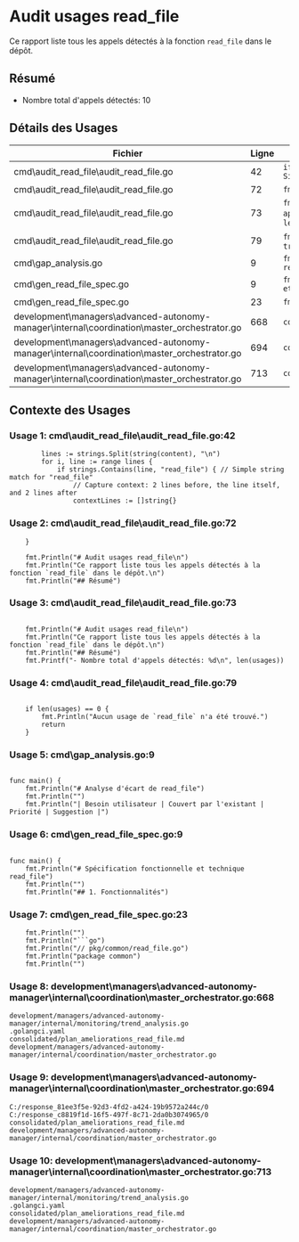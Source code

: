 # Audit usages read_file

Ce rapport liste tous les appels détectés à la fonction `read_file` dans le dépôt.

## Résumé
- Nombre total d'appels détectés: 10

## Détails des Usages

| Fichier | Ligne | Extrait |
|---|---|---|
| cmd\audit_read_file\audit_read_file.go | 42 | `if strings.Contains(line, "read_file") { // Simple string match for "read_file"` |
| cmd\audit_read_file\audit_read_file.go | 72 | `fmt.Println("# Audit usages read_file\n")` |
| cmd\audit_read_file\audit_read_file.go | 73 | `fmt.Println("Ce rapport liste tous les appels détectés à la fonction `read_file` dans le dépôt.\n")` |
| cmd\audit_read_file\audit_read_file.go | 79 | `fmt.Println("Aucun usage de `read_file` n'a été trouvé.")` |
| cmd\gap_analysis.go | 9 | `fmt.Println("# Analyse d'écart de read_file")` |
| cmd\gen_read_file_spec.go | 9 | `fmt.Println("# Spécification fonctionnelle et technique read_file")` |
| cmd\gen_read_file_spec.go | 23 | `fmt.Println("// pkg/common/read_file.go")` |
| development\managers\advanced-autonomy-manager\internal\coordination\master_orchestrator.go | 668 | `consolidated/plan_ameliorations_read_file.md` |
| development\managers\advanced-autonomy-manager\internal\coordination\master_orchestrator.go | 694 | `consolidated/plan_ameliorations_read_file.md` |
| development\managers\advanced-autonomy-manager\internal\coordination\master_orchestrator.go | 713 | `consolidated/plan_ameliorations_read_file.md` |

## Contexte des Usages

### Usage 1: cmd\audit_read_file\audit_read_file.go:42
```
		lines := strings.Split(string(content), "\n")
		for i, line := range lines {
			if strings.Contains(line, "read_file") { // Simple string match for "read_file"
				// Capture context: 2 lines before, the line itself, and 2 lines after
				contextLines := []string{}
```

### Usage 2: cmd\audit_read_file\audit_read_file.go:72
```
	}

	fmt.Println("# Audit usages read_file\n")
	fmt.Println("Ce rapport liste tous les appels détectés à la fonction `read_file` dans le dépôt.\n")
	fmt.Println("## Résumé")
```

### Usage 3: cmd\audit_read_file\audit_read_file.go:73
```

	fmt.Println("# Audit usages read_file\n")
	fmt.Println("Ce rapport liste tous les appels détectés à la fonction `read_file` dans le dépôt.\n")
	fmt.Println("## Résumé")
	fmt.Printf("- Nombre total d'appels détectés: %d\n", len(usages))
```

### Usage 4: cmd\audit_read_file\audit_read_file.go:79
```

	if len(usages) == 0 {
		fmt.Println("Aucun usage de `read_file` n'a été trouvé.")
		return
	}
```

### Usage 5: cmd\gap_analysis.go:9
```

func main() {
	fmt.Println("# Analyse d'écart de read_file")
	fmt.Println("")
	fmt.Println("| Besoin utilisateur | Couvert par l'existant | Priorité | Suggestion |")
```

### Usage 6: cmd\gen_read_file_spec.go:9
```

func main() {
	fmt.Println("# Spécification fonctionnelle et technique read_file")
	fmt.Println("")
	fmt.Println("## 1. Fonctionnalités")
```

### Usage 7: cmd\gen_read_file_spec.go:23
```
	fmt.Println("")
	fmt.Println("```go")
	fmt.Println("// pkg/common/read_file.go")
	fmt.Println("package common")
	fmt.Println("")
```

### Usage 8: development\managers\advanced-autonomy-manager\internal\coordination\master_orchestrator.go:668
```
development/managers/advanced-autonomy-manager/internal/monitoring/trend_analysis.go
.golangci.yaml
consolidated/plan_ameliorations_read_file.md
development/managers/advanced-autonomy-manager/internal/coordination/master_orchestrator.go

```

### Usage 9: development\managers\advanced-autonomy-manager\internal\coordination\master_orchestrator.go:694
```
C:/response_81ee3f5e-92d3-4fd2-a424-19b9572a244c/0
C:/response_c8819f1d-16f5-497f-8c71-2da0b3074965/0
consolidated/plan_ameliorations_read_file.md
development/managers/advanced-autonomy-manager/internal/coordination/master_orchestrator.go

```

### Usage 10: development\managers\advanced-autonomy-manager\internal\coordination\master_orchestrator.go:713
```
development/managers/advanced-autonomy-manager/internal/monitoring/trend_analysis.go
.golangci.yaml
consolidated/plan_ameliorations_read_file.md
development/managers/advanced-autonomy-manager/internal/coordination/master_orchestrator.go

```


